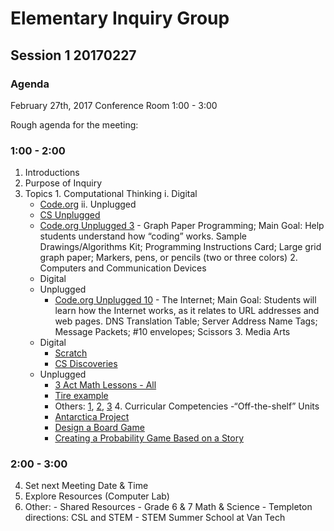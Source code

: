 # Elementary Inquiry Group
## Session 1 20170227
### Agenda

February 27th, 2017
Conference Room
1:00  - 3:00

Rough agenda for the meeting:

### 1:00  - 2:00
  1. Introductions
  2. Purpose of Inquiry
  3. Topics
    1. Computational Thinking
      i. Digital
        - [Code.org](https://code.org/teacher-dashboard#/)
      ii. Unplugged
        - [CS Unplugged](http://csunplugged.org/wp-content/uploads/2015/03/CSUnplugged_OS_2015_v3.1.pdf)
        - [Code.org Unplugged 3](https://studio.code.org/unplugged/unplug3.pdf) - Graph Paper Programming; Main Goal: Help students understand how “coding” works. Sample Drawings/Algorithms Kit; Programming Instructions Card; Large grid graph paper; Markers, pens, or pencils (two or three colors) 
    2. Computers and Communication Devices
      - Digital
      - Unplugged
        - [Code.org Unplugged 10](https://studio.code.org/unplugged/unplug10.pdf) - The Internet; Main Goal: Students will learn how the Internet works, as it relates to URL addresses and web pages.  DNS Translation Table; Server Address Name Tags; Message Packets; #10 envelopes; Scissors
    3. Media Arts
      - Digital
        - [Scratch](https://scratch.mit.edu/users/janzeteachesit/)
        - [CS Discoveries](https://curriculum.code.org/csd/resources/)
      - Unplugged
        - [3 Act Math Lessons - All](https://docs.google.com/spreadsheets/d/1jXSt_CoDzyDFeJimZxnhgwOVsWkTQEsfqouLWNNC6Z4/pub?output=html)
        - [Tire example](http://mr-stadel.blogspot.ca/2012/04/rolling-tires.html)
        - Others: [1](http://wmh3acts.weebly.com/3-act-math.html), [2](https://mikewiernicki.com/3-act-tasks/), [3](https://docs.google.com/spreadsheets/d/19sms4MpuAOO71o4qFPJyVKK-OGLnNegMgSL6WAwIdb8/edit)
    4. Curricular Competencies
      -“Off-the-shelf” Units
        - [Antarctica Project](https://web.stanford.edu/group/redlab/cgi-bin/materials/Antarctica%20Project%E2%80%93Design%20Thinking%20version.pdf)
        - [Design a Board Game](http://www.mathshell.com/materials.php?series=numeracy&item=boardgame)
        - [Creating a Probability Game Based on a Story](https://curriculum.gov.bc.ca/sites/curriculum.gov.bc.ca/files/contributed-resources/Creating%20a%20Probability%20Game.pdf)

    
### 2:00  - 3:00

  4. Set next Meeting Date & Time 
  5. Explore Resources (Computer Lab)
  6. Other:
    - Shared Resources
    - Grade 6 & 7 Math & Science
    - Templeton directions: CSL and STEM
    - STEM Summer School at Van Tech
